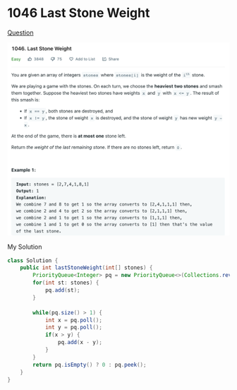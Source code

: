 # 1046 Last Stone Weight

[Question](https://leetcode.com/problems/last-stone-weight/)

![](../.gitbook/assets/image.png)

My Solution

```java
class Solution {
    public int lastStoneWeight(int[] stones) {
        PriorityQueue<Integer> pq = new PriorityQueue<>(Collections.reverseOrder());
        for(int st: stones) {
            pq.add(st);
        }
        
        while(pq.size() > 1) {
            int x = pq.poll();
            int y = pq.poll();
            if(x > y) {
                pq.add(x - y);
            }
        }
        return pq.isEmpty() ? 0 : pq.peek();
    }
}
```
